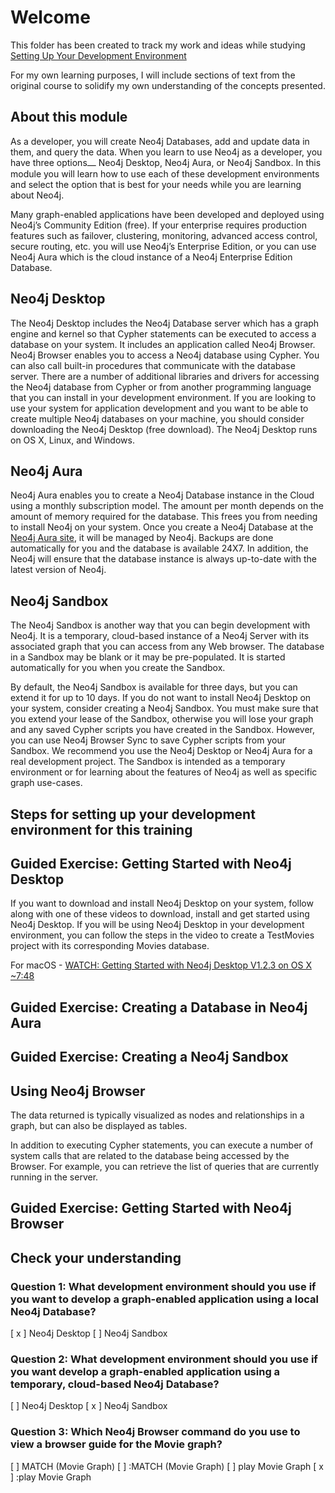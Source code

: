 # Welcome

This folder has been created to track my work and ideas while studying [Setting Up Your Development Environment](https://neo4j.com/graphacademy/online-training/introduction-to-neo4j/part-3/)

For my own learning purposes, I will include sections of text from the original course to solidify my own understanding of the concepts presented.

## About this module

As a developer, you will create Neo4j Databases, add and update data in them, and query the data. When you learn to use Neo4j as a developer, you have three options⎼ Neo4j Desktop, Neo4j Aura, or Neo4j Sandbox. In this module you will learn how to use each of these development environments and select the option that is best for your needs while you are learning about Neo4j.

Many graph-enabled applications have been developed and deployed using Neo4j’s Community Edition (free). If your enterprise requires production features such as failover, clustering, monitoring, advanced access control, secure routing, etc. you will use Neo4j’s Enterprise Edition, or you can use Neo4j Aura which is the cloud instance of a Neo4j Enterprise Edition Database.

## Neo4j Desktop

The Neo4j Desktop includes the Neo4j Database server which has a graph engine and kernel so that Cypher statements can be executed to access a database on your system. It includes an application called Neo4j Browser. Neo4j Browser enables you to access a Neo4j database using Cypher. You can also call built-in procedures that communicate with the database server. There are a number of additional libraries and drivers for accessing the Neo4j database from Cypher or from another programming language that you can install in your development environment. If you are looking to use your system for application development and you want to be able to create multiple Neo4j databases on your machine, you should consider downloading the Neo4j Desktop (free download). The Neo4j Desktop runs on OS X, Linux, and Windows.

## Neo4j Aura

Neo4j Aura enables you to create a Neo4j Database instance in the Cloud using a monthly subscription model. The amount per month depends on the amount of memory required for the database. This frees you from needing to install Neo4j on your system. Once you create a Neo4j Database at the [Neo4j Aura site](https://neo4j.com/aura/), it will be managed by Neo4j. Backups are done automatically for you and the database is available 24X7. In addition, the Neo4j will ensure that the database instance is always up-to-date with the latest version of Neo4j.

## Neo4j Sandbox

The Neo4j Sandbox is another way that you can begin development with Neo4j. It is a temporary, cloud-based instance of a Neo4j Server with its associated graph that you can access from any Web browser. The database in a Sandbox may be blank or it may be pre-populated. It is started automatically for you when you create the Sandbox.

By default, the Neo4j Sandbox is available for three days, but you can extend it for up to 10 days. If you do not want to install Neo4j Desktop on your system, consider creating a Neo4j Sandbox. You must make sure that you extend your lease of the Sandbox, otherwise you will lose your graph and any saved Cypher scripts you have created in the Sandbox. However, you can use Neo4j Browser Sync to save Cypher scripts from your Sandbox. We recommend you use the Neo4j Desktop or Neo4j Aura for a real development project. The Sandbox is intended as a temporary environment or for learning about the features of Neo4j as well as specific graph use-cases.

## Steps for setting up your development environment for this training

## Guided Exercise: Getting Started with Neo4j Desktop

If you want to download and install Neo4j Desktop on your system, follow along with one of these videos to download, install and get started using Neo4j Desktop. If you will be using Neo4j Desktop in your development environment, you can follow the steps in the video to create a TestMovies project with its corresponding Movies database.

For macOS - [WATCH: Getting Started with Neo4j Desktop V1.2.3 on OS X ~7:48](https://www.youtube.com/watch?v=pPhJi9twN9Q)

## Guided Exercise: Creating a Database in Neo4j Aura

## Guided Exercise: Creating a Neo4j Sandbox

## Using Neo4j Browser

The data returned is typically visualized as nodes and relationships in a graph, but can also be displayed as tables.

In addition to executing Cypher statements, you can execute a number of system calls that are related to the database being accessed by the Browser. For example, you can retrieve the list of queries that are currently running in the server.

## Guided Exercise: Getting Started with Neo4j Browser

## Check your understanding

### Question 1: What development environment should you use if you want to develop a graph-enabled application using a local Neo4j Database?

[ x ] Neo4j Desktop
[ ] Neo4j Sandbox

### Question 2: What development environment should you use if you want develop a graph-enabled application using a temporary, cloud-based Neo4j Database?

[ ] Neo4j Desktop
[ x ] Neo4j Sandbox

### Question 3: Which Neo4j Browser command do you use to view a browser guide for the Movie graph?

[ ] MATCH (Movie Graph)
[ ] :MATCH (Movie Graph)
[ ] play Movie Graph
[ x ] :play Movie Graph
